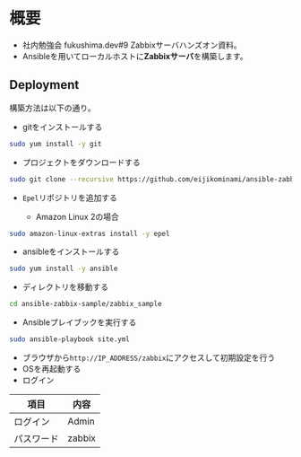 # 概要
+ 社内勉強会 fukushima.dev#9 Zabbixサーバハンズオン資料。
+ Ansibleを用いてローカルホストに**Zabbixサーバ**を構築します。

## Deployment

構築方法は以下の通り。

+ gitをインストールする

```bash
sudo yum install -y git
```


+ プロジェクトをダウンロードする

```bash
sudo git clone --recursive https://github.com/eijikominami/ansible-zabbix-sample.git
```

+ `Epel`リポジトリを追加する

  + Amazon Linux 2の場合
  
```bash
sudo amazon-linux-extras install -y epel
```

+ ansibleをインストールする

```bash
sudo yum install -y ansible
```

+ ディレクトリを移動する

```bash
cd ansible-zabbix-sample/zabbix_sample
```

+ Ansibleプレイブックを実行する

```bash
sudo ansible-playbook site.yml 
```

+ ブラウザから`http://IP_ADDRESS/zabbix`にアクセスして初期設定を行う
+ OSを再起動する
+ ログイン

| 項目 | 内容 |
| --- | --- |
| ログイン | Admin | 
| パスワード | zabbix | 